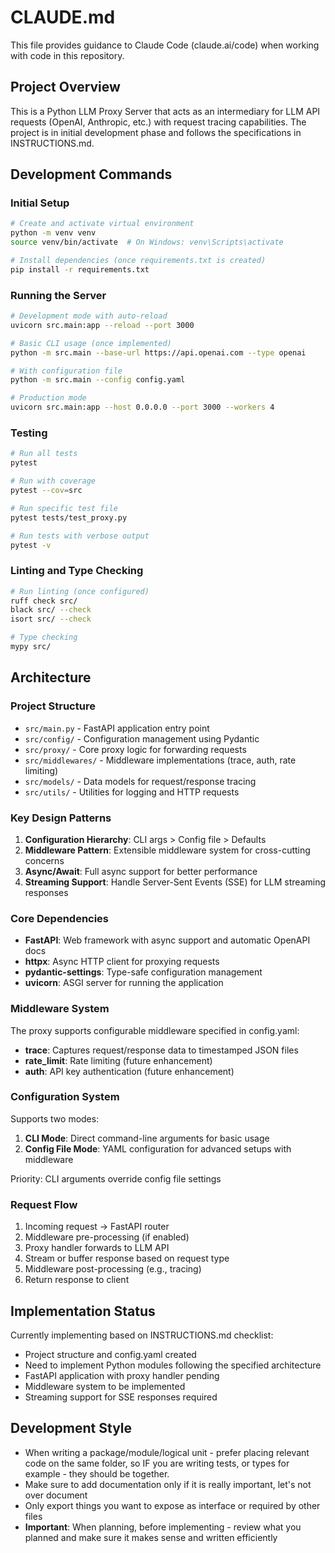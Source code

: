 # CLAUDE.md

This file provides guidance to Claude Code (claude.ai/code) when working with code in this repository.

## Project Overview

This is a Python LLM Proxy Server that acts as an intermediary for LLM API requests (OpenAI, Anthropic, etc.) with request tracing capabilities. The project is in initial development phase and follows the specifications in INSTRUCTIONS.md.

## Development Commands

### Initial Setup
```bash
# Create and activate virtual environment
python -m venv venv
source venv/bin/activate  # On Windows: venv\Scripts\activate

# Install dependencies (once requirements.txt is created)
pip install -r requirements.txt
```

### Running the Server
```bash
# Development mode with auto-reload
uvicorn src.main:app --reload --port 3000

# Basic CLI usage (once implemented)
python -m src.main --base-url https://api.openai.com --type openai

# With configuration file
python -m src.main --config config.yaml

# Production mode
uvicorn src.main:app --host 0.0.0.0 --port 3000 --workers 4
```

### Testing
```bash
# Run all tests
pytest

# Run with coverage
pytest --cov=src

# Run specific test file
pytest tests/test_proxy.py

# Run tests with verbose output
pytest -v
```

### Linting and Type Checking
```bash
# Run linting (once configured)
ruff check src/
black src/ --check
isort src/ --check

# Type checking
mypy src/
```

## Architecture

### Project Structure
- `src/main.py` - FastAPI application entry point
- `src/config/` - Configuration management using Pydantic
- `src/proxy/` - Core proxy logic for forwarding requests
- `src/middlewares/` - Middleware implementations (trace, auth, rate limiting)
- `src/models/` - Data models for request/response tracing
- `src/utils/` - Utilities for logging and HTTP requests

### Key Design Patterns
1. **Configuration Hierarchy**: CLI args > Config file > Defaults
2. **Middleware Pattern**: Extensible middleware system for cross-cutting concerns
3. **Async/Await**: Full async support for better performance
4. **Streaming Support**: Handle Server-Sent Events (SSE) for LLM streaming responses

### Core Dependencies
- **FastAPI**: Web framework with async support and automatic OpenAPI docs
- **httpx**: Async HTTP client for proxying requests
- **pydantic-settings**: Type-safe configuration management
- **uvicorn**: ASGI server for running the application

### Middleware System
The proxy supports configurable middleware specified in config.yaml:
- **trace**: Captures request/response data to timestamped JSON files
- **rate_limit**: Rate limiting (future enhancement)
- **auth**: API key authentication (future enhancement)

### Configuration System
Supports two modes:
1. **CLI Mode**: Direct command-line arguments for basic usage
2. **Config File Mode**: YAML configuration for advanced setups with middleware

Priority: CLI arguments override config file settings

### Request Flow
1. Incoming request → FastAPI router
2. Middleware pre-processing (if enabled)
3. Proxy handler forwards to LLM API
4. Stream or buffer response based on request type
5. Middleware post-processing (e.g., tracing)
6. Return response to client

## Implementation Status
Currently implementing based on INSTRUCTIONS.md checklist:
- Project structure and config.yaml created
- Need to implement Python modules following the specified architecture
- FastAPI application with proxy handler pending
- Middleware system to be implemented
- Streaming support for SSE responses required

## Development Style

- When writing a package/module/logical unit - prefer placing relevant code on the same folder, so IF you are writing tests, or types for example - they should be together.
- Make sure to add documentation only if it is really important, let's not over document
- Only export things you want to expose as interface or required by other files
- **Important**: When planning, before implementing - review what you planned and make sure it makes sense and written efficiently
